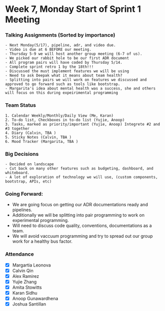 # Week 7, Monday Start of Sprint 1 Meeting
### Talking Assignments (Sorted by importance)
    - Next Monday(5/17), pipeline, adr, and video due. 
    - Video is due at 6 BEFORE our meeting. 
    - Thursday 5-9 we will host another group meeting (6-7 of us).
    - We picked our rabbit hole to be our first ADR document 
    - All program pairs will have coded by Thursday 5/14.
    - Complete sprint retro 1 by the 18th!!!
    - Discussed the must implement features we will be using
    - Need to ask Deepak what it means about team health?
    - Splitting into pairs we will work on features we discussed and approved to go forward such as tools like bootstrap. 
    - Margarita's idea about mental health was a success, she and others will focus on this during expeirimental programming

   ### Team Status 
    1. Calendar Weekly/Monthly/Daily View (Me, Karan)
    2. To-do list, Checkboxes in to-do list (Yujie, Anoop)
    3. Tasks, marked as priority/important (Yujie, Anoop) Integrete #2 and #3 together
    4. Diary (Calvin, TBA )
    5. Sticky Notes (Calvin, TBA )
    6. Mood Tracker (Margarita, TBA )
   ### Big Decisions
    - Decided on landscape 
    - Cut back on many other features such as budgeting, dashboard, and whiteboard.
    - A lot of exploration of technology we will use, (custom components, bootstrap, APIs, etc)
    
### Going Forward:
  - We are going focus on getting our ADR documentations ready and pipelines.
  - Additionally we will be splitting into pair programming to work on experimental programming.
  - Will need to discuss code quality, conventions, documentations as a team. 
  - We will avoid vaccuum programming and try to spread out our group work for a healthy bus factor. 
### Attendance ###
- [x] Margartia Leonova
- [x] Calvin Qin
- [x] Alex Ramirez
- [x] Yujie Zhang
- [x] Amita Stowitts
- [x] Karan Sidhu
- [x] Anoop Gunawardhena
- [x] Joshua Santillan
